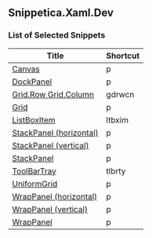 ## Snippetica.Xaml.Dev

### List of Selected Snippets

Title | Shortcut
----- | --------
[Canvas](Canvas.snippet)|p
[DockPanel](DockPanel.snippet)|p
[Grid\.Row Grid\.Column](GridRowGridColumn.snippet)|gdrwcn
[Grid](Grid.snippet)|p
[ListBoxItem](ListBoxItem.snippet)|ltbxim
[StackPanel \(horizontal\)](StackPanelHorizontal.snippet)|p
[StackPanel \(vertical\)](StackPanelVertical.snippet)|p
[StackPanel](StackPanel.snippet)|p
[ToolBarTray](ToolBarTray.snippet)|tlbrty
[UniformGrid](UniformGrid.snippet)|p
[WrapPanel \(horizontal\)](WrapPanelHorizontal.snippet)|p
[WrapPanel \(vertical\)](WrapPanelVertical.snippet)|p
[WrapPanel](WrapPanel.snippet)|p
